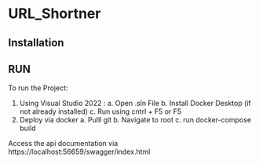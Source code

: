 # URL_Shortner

## Installation


## RUN
To run the Project:
1. Using Visual Studio 2022 : 
	a. Open .sln File
	b. Install Docker Desktop (if not already installed)
	c. Run using cntrl + F5 or F5
2. Deploy via docker
	a. Pulll git
	b. Navigate to root
	c. run docker-compose build 

Access the api documentation via https://localhost:56659/swagger/index.html